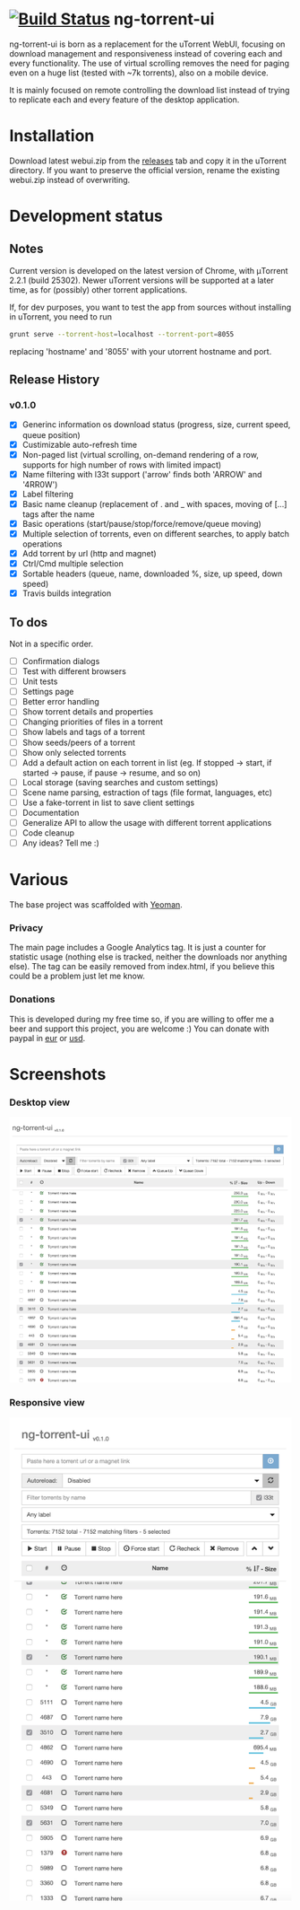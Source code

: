 [![Build Status](https://travis-ci.org/psychowood/ng-torrent-ui.svg?branch=master)](https://travis-ci.org/psychowood/ng-torrent-ui)
ng-torrent-ui
=============

ng-torrent-ui is born as a replacement for the uTorrent WebUI, focusing on download management and responsiveness instead of covering each and every functionality.
The use of virtual scrolling removes the need for paging even on a huge list (tested with ~7k torrents), also on a mobile device.

It is mainly focused on remote controlling the download list instead of trying to replicate each and every feature of the desktop application.

Installation
============

Download latest webui.zip from the [releases](../../releases) tab and copy it in the uTorrent directory. If you want to preserve the official version, rename the existing webui.zip instead of overwriting.

Development status
==================

## Notes

Current version is developed on the latest version of Chrome, with μTorrent 2.2.1 (build 25302). Newer uTorrent versions will be supported at a later time, as for (possibly) other torrent applications.

If, for dev purposes, you want to test the app from sources without installing in uTorrent, you need to run

```bash
grunt serve --torrent-host=localhost --torrent-port=8055
```
replacing 'hostname' and '8055' with your utorrent hostname and port.

## Release History

### v0.1.0
- [x] Generinc information os download status (progress, size, current speed, queue position)
- [x] Custimizable auto-refresh time
- [x] Non-paged list (virtual scrolling, on-demand rendering of a row, supports for high number of rows with limited impact)
- [x] Name filtering with l33t support ('arrow' finds both 'ARROW' and '4RR0W')
- [x] Label filtering
- [x] Basic name cleanup (replacement of . and _ with spaces, moving of [...] tags after the name
- [x] Basic operations (start/pause/stop/force/remove/queue moving)
- [x] Multiple selection of torrents, even on different searches, to apply batch operations
- [x] Add torrent by url (http and magnet)
- [x] Ctrl/Cmd multiple selection
- [x] Sortable headers (queue, name, downloaded %, size, up speed, down speed)
- [x] Travis builds integration

## To dos

Not in a specific order.

- [ ] Confirmation dialogs
- [ ] Test with different browsers
- [ ] Unit tests
- [ ] Settings page
- [ ] Better error handling
- [ ] Show torrent details and properties
- [ ] Changing priorities of files in a torrent
- [ ] Show labels and tags of a torrent
- [ ] Show seeds/peers of a torrent
- [ ] Show only selected torrents
- [ ] Add a default action on each torrent in list (eg. If stopped -> start, if started -> pause, if pause -> resume, and so on)
- [ ] Local storage (saving searches and custom settings)
- [ ] Scene name parsing, estraction of tags (file format, languages, etc)
- [ ] Use a fake-torrent in list to save client settings
- [ ] Documentation
- [ ] Generalize API to allow the usage with different torrent applications
- [ ] Code cleanup
- [ ] Any ideas? Tell me :)

Various
===========

The base project was scaffolded with [Yeoman](http://yeoman.io).

### Privacy
The main page includes a Google Analytics tag. It is just a counter for statistic usage (nothing else is tracked, neither the downloads nor anything else). The tag can be easily removed from index.html, if you believe this could be a problem just let me know.

### Donations
This is developed during my free time so, if you are willing to offer me a beer and support this project, you are welcome :) 
You can donate with paypal in [eur](https://www.paypal.com/cgi-bin/webscr?cmd=_s-xclick&hosted_button_id=84LH348H27CN6) or [usd](https://www.paypal.com/cgi-bin/webscr?cmd=_s-xclick&hosted_button_id=7Z88PRASGESGQ).

Screenshots
===========

### Desktop view
![Desktop view](screenshots/desktop.png?raw=true "Desktop view")

### Responsive view
![Responsive view](screenshots/responsive.png?raw=true "Responsive view")
